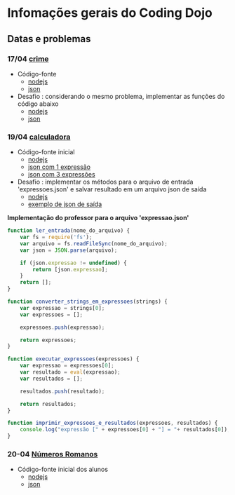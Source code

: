 # [](#header-1) Infomações gerais do Coding Dojo


## [](#header-2) Datas e problemas

### [](#header-3) 17/04 [crime](http://dojopuzzles.com/problemas/exibe/descubra-o-assassino/)

- Código-fonte
  - [nodejs](https://github.com/tiipos/2017-src/blob/master/crime/testemunha.js)
  - [json](https://github.com/tiipos/2017-src/blob/master/crime/crime.json)
- Desafio : considerando o mesmo problema, implementar as funções do código abaixo
  - [nodejs](https://github.com/tiipos/2017-src/blob/master/crime/desafio.js)
  -  [json](https://github.com/tiipos/2017-src/blob/master/crime/desafio_crime.json)

### [](#header-3) 19/04 [calculadora](http://dojopuzzles.com/problemas/exibe/avaliando-expressoes-matematicas/)
- Código-fonte inicial
  - [nodejs](https://github.com/tiipos/2017-src/blob/master/calculadora/calcular.js)
  - [json com 1 expressão](https://github.com/tiipos/2017-src/blob/master/calculadora/expressao.json)
  - [json com 3 expressões](https://github.com/tiipos/2017-src/blob/master/calculadora/expressoes.json)
- Desafio : implementar os métodos para o arquivo de entrada 'expressoes.json' e salvar resultado em um arquivo json de saída
  - [nodejs](https://github.com/tiipos/2017-src/blob/master/calculadora/desafio_calcular.js)
  - [exemplo de json de saída](https://github.com/tiipos/2017-src/blob/master/calculadora/desafio_saida.json)


**Implementação do professor para o arquivo 'expressao.json'**

~~~~javascript
function ler_entrada(nome_do_arquivo) {
    var fs = require('fs');
    var arquivo = fs.readFileSync(nome_do_arquivo);
    var json = JSON.parse(arquivo);

    if (json.expressao != undefined) {
        return [json.expressao];
    }
    return [];
}
~~~~

~~~~javascript
function converter_strings_em_expressoes(strings) {
    var expressao = strings[0];
    var expressoes = [];

    expressoes.push(expressao);

    return expressoes;
}
~~~~

~~~~javascript
function executar_expressoes(expressoes) {
    var expressao = expressoes[0];
    var resultado = eval(expressao);
    var resultados = [];

    resultados.push(resultado);

    return resultados;
}
~~~~

~~~~javascript
function imprimir_expressoes_e_resultados(expressoes, resultados) {
    console.log("expressão [" + expressoes[0] + "] = "+ resultados[0]);
}
~~~~

### [](#header-3) 20-04 [Números Romanos](http://dojopuzzles.com/problemas/exibe/numeros-romanos/)
- Código-fonte inicial dos alunos
  - [nodejs](https://github.com/tiipos/2017-src/blob/master/algarismos_romanos/algromanos.js)
  - [json](https://github.com/tiipos/2017-src/blob/master/algarismos_romanos/valores.json)
